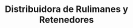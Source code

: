 ---
title: "Distribuidora de Rulimanes y Retenedores"
url: /quito/distribuidora-de-rulimanes-y-retenedores/
shop: piezas de automóviles
---